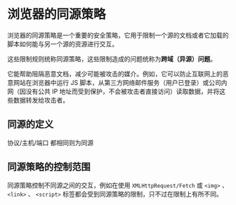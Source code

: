 # 浏览器的同源策略

浏览器的同源策略是一个重要的安全策略，它用于限制一个源的文档或者它加载的脚本如何能与另一个源的资源进行交互。

这些限制规则统称同源策略，这些限制造成的问题统称为**跨域（异源）问题**。

它能帮助阻隔恶意文档，减少可能被攻击的媒介。例如，它可以防止互联网上的恶意网站在浏览器中运行 JS 脚本，从第三方网络邮件服务（用户已登录）或公司内网（因没有公共 IP 地址而受到保护，不会被攻击者直接访问）读取数据，并将这些数据转发给攻击者。

## 同源的定义

协议/主机/端口 都相同则为同源

## 同源策略的控制范围

同源策略控制不同源之间的交互，例如在使用 `XMLHttpRequest/Fetch` 或 `<img>` 、 `<link>` 、 `<script>` 标签都会受到同源策略的限制，只不过在限制上有所不同。